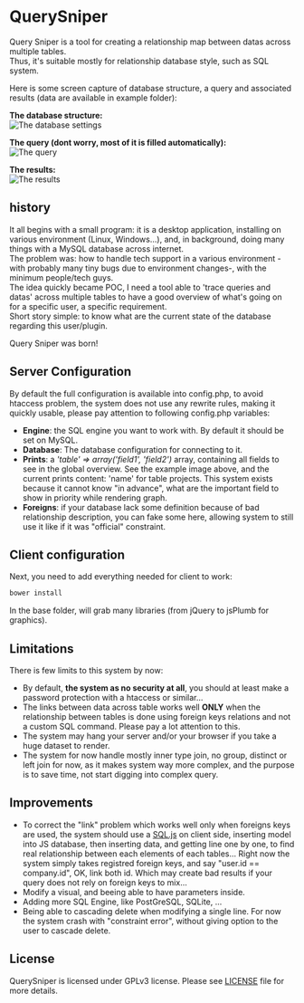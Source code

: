 # QuerySniper
Query Sniper is a tool for creating a relationship map between datas across multiple tables.  
Thus, it's suitable mostly for relationship database style, such as SQL system.

Here is some screen capture of database structure, a query and associated results (data are available in example folder):

**The database structure:**  
![The database settings](http://www.kirikoo.net/images/14Anonyme-20150323-181522.png)

**The query (dont worry, most of it is filled automatically):**  
![The query](http://www.kirikoo.net/images/14Anonyme-20150323-181539.png)

**The results:**  
![The results](http://www.kirikoo.net/images/14Anonyme-20150323-181554.png)


## history

It all begins with a small program: it is a desktop application, installing on various environment (Linux, Windows...), and, in background, doing many things with a MySQL database across internet.  
The problem was: how to handle tech support in a various environment -with probably many tiny bugs due to environment changes-, with the minimum people/tech guys.  
The idea quickly became POC, I need a tool able to 'trace queries and datas' across multiple tables to have a good overview of what's going on for a specific user, a specific requirement.  
Short story simple: to know what are the current state of the database regarding this user/plugin.  

Query Sniper was born!

## Server Configuration

By default the full configuration is available into config.php, to avoid htaccess problem, the system does not use any rewrite rules, making it quickly usable, please pay attention to following config.php variables:

  * **Engine**: the SQL engine you want to work with. By default it should be set on MySQL.
  * **Database**: The database configuration for connecting to it.
  * **Prints**: a _'table' => array('field1', 'field2')_ array, containing all fields to see in the global overview. See the example image above, and the current prints content: 'name' for table projects. This system exists because it cannot know "in advance", what are the important field to show in priority while rendering graph.
  * **Foreigns**: if your database lack some definition because of bad relationship description, you can fake some here, allowing system to still use it like if it was "official" constraint.

## Client configuration

Next, you need to add everything needed for client to work:

```sh
bower install
```

In the base folder, will grab many libraries (from jQuery to jsPlumb for graphics).

## Limitations

There is few limits to this system by now:

  * By default, **the system as no security at all**, you should at least make a password protection with a htaccess or similar...
  * The links between data across table works well **ONLY** when the relationship between tables is done using foreign keys relations and not a custom SQL command. Please pay a lot attention to this.
  * The system may hang your server and/or your browser if you take a huge dataset to render.
  * The system for now handle mostly inner type join, no group, distinct or left join for now, as it makes system way more complex, and the purpose is to save time, not start digging into complex query.

## Improvements
  * To correct the "link" problem which works well only when foreigns keys are used, the system should use a [SQL.js](https://github.com/kripken/sql.js/) on client side, inserting model into JS database, then inserting data, and getting line one by one, to find real relationship between each elements of each tables... Right now the system simply takes registred foreign keys, and say "user.id == company.id", OK, link both id. Which may create bad results if your query does not rely on foreign keys to mix...
  * Modify a visual, and beeing able to have parameters inside.
  * Adding more SQL Engine, like PostGreSQL, SQLite, ...
  * Being able to cascading delete when modifying a single line. For now the system crash with "constraint error", without giving option to the user to cascade delete.

## License

QuerySniper is licensed under GPLv3 license. Please see [LICENSE](./LICENSE) file for more details.